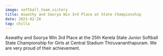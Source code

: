 ```yaml
---
image: softball_team_victory
title: Aswathy and Soorya Win 3rd Place at State Championship
date: 2021-02-28
tag: chilla
---
```

Aswathy and Soorya Win 3rd Place at the 25th Kerela State Junior Softball State Championship for Girls at Central Stadium Thiruvananthapuram. We are very proud of their achievement.